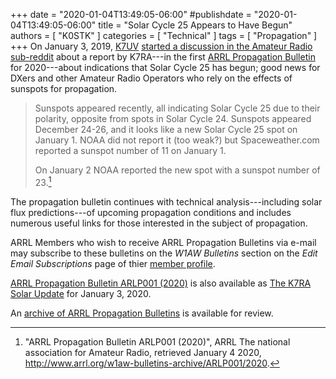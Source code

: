 +++
date = "2020-01-04T13:49:05-06:00"
#publishdate = "2020-01-04T13:49:05-06:00"
title = "Solar Cycle 25 Appears to Have Begun"
authors = [ "K0STK" ]
categories = [ "Technical" ]
tags = [ "Propagation" ]
+++
On January 3, 2019, [K7UV](https://www.reddit.com/user/peteF64)
[started a discussion in the Amateur Radio sub-reddit](https://www.reddit.com/r/amateurradio/comments/ejk1ez/solar_cycle_25_appears_to_have_begun/)
about a report by K7RA---in the first
[ARRL Propagation Bulletin](http://www.arrl.org/w1aw-bulletins-archive/ARLP001/2020)
for 2020---about indications that Solar Cycle 25 has begun; good news
for DXers and other Amateur Radio Operators who rely on the effects of
sunspots for propagation.

<!--more-->

>Sunspots appeared recently, all indicating Solar Cycle 25 due to
>their polarity, opposite from spots in Solar Cycle 24. Sunspots
>appeared December 24-26, and it looks like a new Solar Cycle 25 spot
>on January 1.  NOAA did not report it (too weak?) but
>Spaceweather.com reported a sunspot number of 11 on January 1.
>
>On January 2 NOAA reported the new spot with a sunspot number of 23.[^1]

[^1]: "ARRL Propagation Bulletin ARLP001 (2020)", ARRL The national association for Amateur Radio, retrieved January 4 2020, http://www.arrl.org/w1aw-bulletins-archive/ARLP001/2020.

The propagation bulletin continues with technical analysis---including
solar flux predictions---of upcoming propagation conditions and
includes numerous useful links for those interested in the subject of
propagation.

ARRL Members who wish to receive ARRL Propagation Bulletins via e-mail
may subscribe to these bulletins on the *W1AW Bulletins* section
on the *Edit Email Subscriptions* page of thier
[member profile](https://www.arrl.org/myarrl-account-management).

[ARRL Propagation Bulletin ARLP001 \(2020\)](http://www.arrl.org/w1aw-bulletins-archive/ARLP001/2020)
is also available as
[The K7RA Solar Update](http://www.arrl.org/news/the-k7ra-solar-update-610)
for January 3, 2020.

An [archive of ARRL Propagation Bulletins](http://www.arrl.org/w1aw-bulletins-archive-propagation) is available for review.
